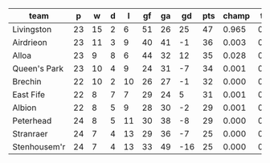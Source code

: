 |     team     | p  | w  | d | l  | gf | ga | gd  | pts | champ | top2  | top3  | top4  |  5-7  | bot4  | bot3  | bot2  |
|--------------|----|----|---|----|----|----|-----|-----|-------|-------|-------|-------|-------|-------|-------|-------|
| Livingston   | 23 | 15 | 2 |  6 | 51 | 26 |  25 |  47 | 0.965 | 0.997 | 0.999 | 1.000 | 0.000 | 0.000 | 0.000 | 0.000|
| Airdrieon    | 23 | 11 | 3 |  9 | 40 | 41 |  -1 |  36 | 0.003 | 0.160 | 0.403 | 0.608 | 0.344 | 0.119 | 0.049 | 0.013|
| Alloa        | 23 |  9 | 8 |  6 | 44 | 32 |  12 |  35 | 0.028 | 0.605 | 0.809 | 0.908 | 0.087 | 0.016 | 0.004 | 0.000|
| Queen's Park | 23 | 10 | 4 |  9 | 24 | 31 |  -7 |  34 | 0.001 | 0.067 | 0.212 | 0.379 | 0.497 | 0.266 | 0.124 | 0.038|
| Brechin      | 22 | 10 | 2 | 10 | 26 | 27 |  -1 |  32 | 0.000 | 0.044 | 0.151 | 0.296 | 0.504 | 0.362 | 0.201 | 0.074|
| East Fife    | 22 |  8 | 7 |  7 | 29 | 24 |   5 |  31 | 0.001 | 0.089 | 0.269 | 0.461 | 0.430 | 0.221 | 0.109 | 0.035|
| Albion       | 22 |  8 | 5 |  9 | 28 | 30 |  -2 |  29 | 0.001 | 0.032 | 0.121 | 0.250 | 0.511 | 0.423 | 0.239 | 0.089|
| Peterhead    | 24 |  8 | 5 | 11 | 30 | 38 |  -8 |  29 | 0.000 | 0.005 | 0.031 | 0.081 | 0.410 | 0.703 | 0.509 | 0.249|
| Stranraer    | 24 |  7 | 4 | 13 | 29 | 36 |  -7 |  25 | 0.000 | 0.001 | 0.005 | 0.016 | 0.180 | 0.905 | 0.804 | 0.611|
| Stenhousem'r | 24 |  7 | 4 | 13 | 33 | 49 | -16 |  25 | 0.000 | 0.000 | 0.000 | 0.001 | 0.037 | 0.985 | 0.962 | 0.891|
